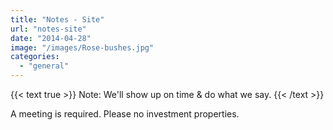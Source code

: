 ```yaml
---
title: "Notes - Site"
url: "notes-site"
date: "2014-04-28"
image: "/images/Rose-bushes.jpg"
categories:
  - "general"
---
```


{{< text true >}}
Note: We'll show up on time & do what we say.
{{< /text >}}

A meeting is required. Please no investment properties.
